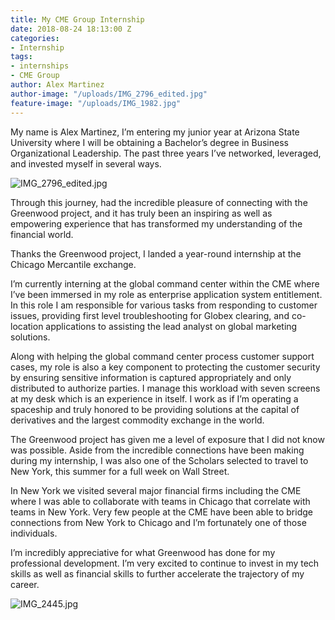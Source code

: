 ```yaml
---
title: My CME Group Internship
date: 2018-08-24 18:13:00 Z
categories:
- Internship
tags:
- internships
- CME Group
author: Alex Martinez
author-image: "/uploads/IMG_2796_edited.jpg"
feature-image: "/uploads/IMG_1982.jpg"
---
```


My name is Alex Martinez, I’m entering my junior year at Arizona State University where I will be obtaining a Bachelor’s degree in Business Organizational Leadership. The past three years I’ve networked, leveraged, and invested myself in several ways.

![IMG_2796_edited.jpg](/uploads/IMG_2796_edited.jpg)

Through this journey, had the incredible pleasure of connecting with the Greenwood project, and it has truly been an inspiring as well as empowering experience that has transformed my understanding of the financial world.

Thanks the Greenwood project, I landed a year-round internship at the Chicago Mercantile exchange.

I’m currently interning at the global command center within the CME where I’ve been immersed in my role as enterprise application system entitlement. In this role I am responsible for various tasks from responding to customer issues, providing first level troubleshooting for Globex clearing, and co-location applications to assisting the lead analyst on global marketing solutions.

Along with helping the global command center process customer support cases, my role is also a key component to protecting the customer security by ensuring sensitive information is captured appropriately and only distributed to authorize parties. I manage this workload with seven screens at my desk which is an experience in itself. I work as if I’m operating a spaceship and truly honored to be providing solutions at the capital of derivatives and the largest commodity exchange in the world.

The Greenwood project has given me a level of exposure that I did not know was possible. Aside from the incredible connections have been making during my internship, I was also one of the Scholars selected to travel to New York, this summer for a full week on Wall Street.

In New York we visited several major financial firms including the CME where I was able to collaborate with teams in Chicago that correlate with teams in New York. Very few people at the CME have been able to bridge connections from New York to Chicago and I’m fortunately one of those individuals.

I’m incredibly appreciative for what Greenwood has done for my professional development. I’m very excited to continue to invest in my tech skills as well as financial skills to further accelerate the trajectory of my career.

![IMG_2445.jpg](/uploads/IMG_2445.jpg)
